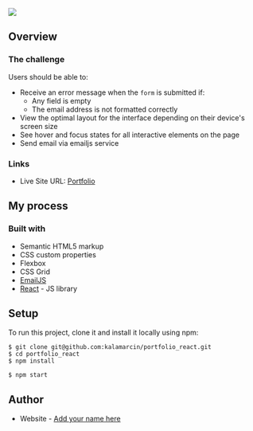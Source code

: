 ![](https://https://github.com/kalamarcin/portfolio_react/blob/master/src/assets/images/portfolio.png)

## Overview

### The challenge

Users should be able to:

- Receive an error message when the `form` is submitted if:
  - Any field is empty
  - The email address is not formatted correctly
- View the optimal layout for the interface depending on their device's screen size
- See hover and focus states for all interactive elements on the page
- Send email via emailjs service

### Links

- Live Site URL: [Portfolio](https://portfolio-mk-react.netlify.app/)

## My process

### Built with

- Semantic HTML5 markup
- CSS custom properties
- Flexbox
- CSS Grid
- [EmailJS](https://www.emailjs.com/)
- [React](https://reactjs.org/) - JS library

## Setup

To run this project, clone it and install it locally using npm:

```
$ git clone git@github.com:kalamarcin/portfolio_react.git
$ cd portfolio_react
$ npm install

$ npm start

```

## Author

- Website - [Add your name here](https://www.your-site.com)
